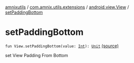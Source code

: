 [amnixutils](../../index.md) / [com.amnix.utils.extensions](../index.md) / [android.view.View](index.md) / [setPaddingBottom](./set-padding-bottom.md)

# setPaddingBottom

`fun View.setPaddingBottom(value: `[`Int`](https://kotlinlang.org/api/latest/jvm/stdlib/kotlin/-int/index.html)`): `[`Unit`](https://kotlinlang.org/api/latest/jvm/stdlib/kotlin/-unit/index.html) [(source)](https://github.com/AmniX/amnixUtils/tree/master/amnixutils/src/main/java/com/amnix/utils/extensions/ViewExtensions.kt#L80)

set View Padding From Bottom

